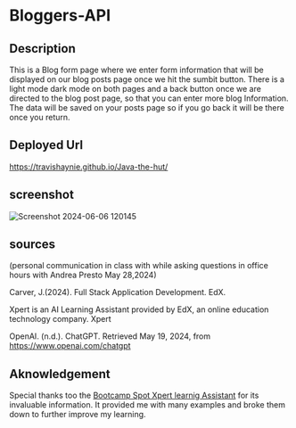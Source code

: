 # Bloggers-API

## Description
This is a  Blog form page where we enter form information that will be displayed on our blog posts page once we hit the sumbit button. There is a  light mode dark mode on both pages and a back button once we are directed to the blog post page, so that you can enter more blog Information. The data will be saved on your posts page so if you go back it will be there once you return.

## Deployed Url
https://travishaynie.github.io/Java-the-hut/

## screenshot
![Screenshot 2024-06-06 120145](https://github.com/TravisHaynie/Bloggers-API/assets/161087057/5858309d-ff77-4bb4-8d8e-56dc68c88362)



## sources

(personal communication in class with while asking questions in office hours with Andrea Presto May 28,2024)

Carver, J.(2024). Full Stack Application Development. EdX.

Xpert is an AI Learning Assistant provided by EdX, an online education technology company. Xpert

OpenAI. (n.d.). ChatGPT. Retrieved May 19, 2024, from https://www.openai.com/chatgpt

## Aknowledgement
Special thanks too the [Bootcamp Spot Xpert learnig Assistant](https://bootcampspot.instructure.com/?login_success=1) for its invaluable information. It provided me with many examples and broke them down to further improve my learning.
